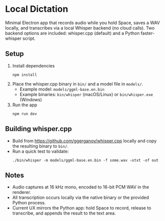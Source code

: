 # Local Dictation

Minimal Electron app that records audio while you hold Space, saves a WAV locally, and transcribes via a local Whisper backend (no cloud calls). Two backend options are included: whisper.cpp (default) and a Python faster-whisper script.

## Setup
1. Install dependencies
   ```
   npm install
   ```
2. Place the whisper.cpp binary in `bin/` and a model file in `models/`.
   - Example model: `models/ggml-base.en.bin`
   - Example binaries: `bin/whisper` (macOS/Linux) or `bin/whisper.exe` (Windows)
3. Run the app
   ```
   npm run dev
   ```

## Building whisper.cpp
- Build from https://github.com/ggerganov/whisper.cpp locally and copy the resulting binary to `bin/`.
- Run a quick test to validate:
  ```
  ./bin/whisper -m models/ggml-base.en.bin -f some.wav -otxt -of out
  ```

## Notes
- Audio captures at 16 kHz mono, encoded to 16-bit PCM WAV in the renderer.
- All transcription occurs locally via the native binary or the provided Python process.
- Current UX mirrors the Python app: hold Space to record, release to transcribe, and appends the result to the text area.
